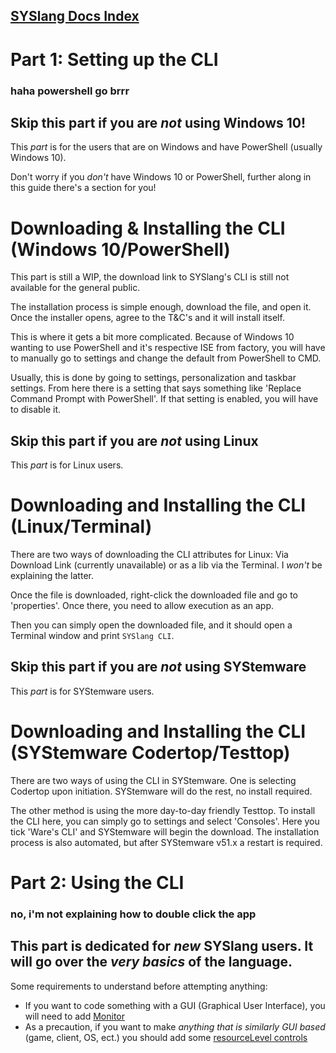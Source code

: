 ## [SYSlang Docs Index](https://docs.pipewarp.co.uk/SYSlang/)

# Part 1: Setting up the CLI
### haha powershell go brrr

## Skip this part if you are _not_ using Windows 10!
This _part_ is for the users that are on Windows and have PowerShell (usually Windows 10).

Don't worry if you _don't_ have Windows 10 or PowerShell, further along in this guide there's a section for you!

# Downloading & Installing the CLI (Windows 10/PowerShell)
This part is still a WIP, the download link to SYSlang's CLI is still not available for the general public.

The installation process is simple enough, download the file, and open it. Once the installer opens, agree to the T&C's and it will install itself.

This is where it gets a bit more complicated. Because of Windows 10 wanting to use PowerShell and it's respective ISE from factory, you will have to manually go to settings and change the default from PowerShell to CMD.

Usually, this is done by going to settings, personalization and taskbar settings. From here there is a setting that says something like 'Replace Command Prompt with PowerShell'. If that setting is enabled, you will have to disable it.

## Skip this part if you are _not_ using Linux
This _part_ is for Linux users.

# Downloading and Installing the CLI (Linux/Terminal)
There are two ways of downloading the CLI attributes for Linux: Via Download Link (currently unavailable) or as a lib via the Terminal. I _won't_ be explaining the latter.

Once the file is downloaded, right-click the downloaded file and go to 'properties'. Once there, you need to allow execution as an app.

Then you can simply open the downloaded file, and it should open a Terminal window and print `SYSlang CLI`.

## Skip this part if you are _not_ using SYStemware
This _part_ is for SYStemware users.

# Downloading and Installing the CLI (SYStemware Codertop/Testtop)
There are two ways of using the CLI in SYStemware. One is selecting Codertop upon initiation. SYStemware will do the rest, no install required.

The other method is using the more day-to-day friendly Testtop. To install the CLI here, you can simply go to settings and select 'Consoles'. Here you tick 'Ware's CLI' and SYStemware will begin the download. The installation process is also automated, but after SYStemware v51.x a restart is required.

# Part 2: Using the CLI
### no, i'm not explaining how to double click the app

## This part is dedicated for _new_ SYSlang users. It will go over the _very basics_ of the language.
Some requirements to understand before attempting anything:
- If you want to code something with a GUI (Graphical User Interface), you will need to add [Monitor](https://docs.pipewarp.co.uk/SYSlang/class/monitor)
- As a precaution, if you want to make _anything that is similarly GUI based_ (game, client, OS, ect.) you should add some [resourceLevel controls](https://docs.pipewarp.co.uk/SYSlang/cautions/)